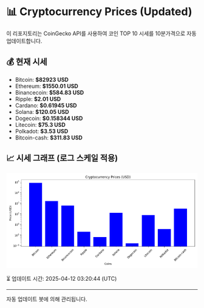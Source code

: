 
# 📊 Cryptocurrency Prices (Updated)

이 리포지토리는 CoinGecko API를 사용하여 코인 TOP 10 시세를 10분가격으로 자동 업데이트합니다.

## 💰 현재 시세
- Bitcoin: **$82923 USD**
- Ethereum: **$1550.01 USD**
- Binancecoin: **$584.83 USD**
- Ripple: **$2.01 USD**
- Cardano: **$0.61945 USD**
- Solana: **$120.05 USD**
- Dogecoin: **$0.158344 USD**
- Litecoin: **$75.3 USD**
- Polkadot: **$3.53 USD**
- Bitcoin-cash: **$311.83 USD**

## 📈 시세 그래프 (로그 스케일 적용)
![Crypto Prices](crypto_prices.png)

⏳ 업데이트 시간: 2025-04-12 03:20:44 (UTC)

---
자동 업데이트 봇에 의해 관리됩니다.
